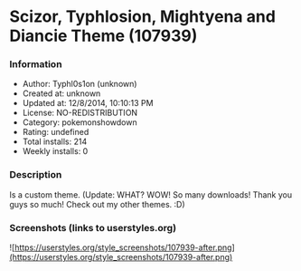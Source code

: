 # Scizor, Typhlosion, Mightyena and Diancie Theme (107939)

### Information
- Author: Typhl0s1on (unknown)
- Created at: unknown
- Updated at: 12/8/2014, 10:10:13 PM
- License: NO-REDISTRIBUTION
- Category: pokemonshowdown
- Rating: undefined
- Total installs: 214
- Weekly installs: 0


### Description
Is a custom theme. (Update: WHAT? WOW! So many downloads! Thank you guys so much! Check out my other themes. :D)


### Screenshots (links to userstyles.org)
![https://userstyles.org/style_screenshots/107939-after.png](https://userstyles.org/style_screenshots/107939-after.png)


